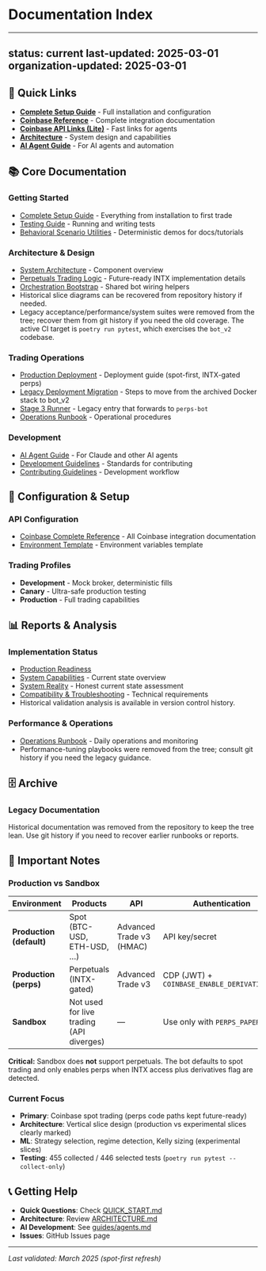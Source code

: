 # Documentation Index

---
status: current
last-updated: 2025-03-01
organization-updated: 2025-03-01
---

## 📍 Quick Links

- **[Complete Setup Guide](guides/complete_setup_guide.md)** - Full installation and configuration
- **[Coinbase Reference](reference/coinbase_complete.md)** - Complete integration documentation
- **[Coinbase API Links (Lite)](reference/coinbase_api_links.md)** - Fast links for agents
- **[Architecture](ARCHITECTURE.md)** - System design and capabilities
- **[AI Agent Guide](guides/agents.md)** - For AI agents and automation

## 📚 Core Documentation

### Getting Started
- [Complete Setup Guide](guides/complete_setup_guide.md) - Everything from installation to first trade
- [Testing Guide](guides/testing.md) - Running and writing tests
- [Behavioral Scenario Utilities](testing/behavioral_scenarios_demo.md) - Deterministic demos for docs/tutorials

### Architecture & Design
- [System Architecture](ARCHITECTURE.md) - Component overview
- [Perpetuals Trading Logic](reference/trading_logic_perps.md) - Future-ready INTX implementation details
- [Orchestration Bootstrap](src/bot_v2/orchestration/bootstrap.py) - Shared bot wiring helpers
- Historical slice diagrams can be recovered from repository history if needed.
- Legacy acceptance/performance/system suites were removed from the tree; recover them from git history if you need the old coverage. The active CI target is `poetry run pytest`, which exercises the `bot_v2` codebase.

### Trading Operations
- [Production Deployment](guides/production.md) - Deployment guide (spot-first, INTX-gated perps)
- [Legacy Deployment Migration](guides/legacy_deployment_migration.md) - Steps to move from the archived Docker stack to bot_v2
- [Stage 3 Runner](../scripts/stage3_runner.py) - Legacy entry that forwards to `perps-bot`
- [Operations Runbook](ops/operations_runbook.md) - Operational procedures

### Development
- [AI Agent Guide](guides/agents.md) - For Claude and other AI agents
- [Development Guidelines](../DEVELOPMENT_GUIDELINES.md) - Standards for contributing
- [Contributing Guidelines](../CONTRIBUTING.md) - Development workflow

## 🔧 Configuration & Setup

### API Configuration
- [Coinbase Complete Reference](reference/coinbase_complete.md) - All Coinbase integration documentation
- [Environment Template](../config/environments/.env.template) - Environment variables template

### Trading Profiles
- **Development** - Mock broker, deterministic fills
- **Canary** - Ultra-safe production testing
- **Production** - Full trading capabilities

## 📊 Reports & Analysis

### Implementation Status
- [Production Readiness](guides/production.md#production-readiness-requirements)
- [System Capabilities](reference/system_capabilities.md) - Current state overview
- [System Reality](reference/system_reality.md) - Honest current state assessment
- [Compatibility & Troubleshooting](reference/compatibility_troubleshooting.md) - Technical requirements
- Historical validation analysis is available in version control history.

### Performance & Operations
- [Operations Runbook](ops/operations_runbook.md) - Daily operations and monitoring
- Performance-tuning playbooks were removed from the tree; consult git history if
  you need the legacy guidance.

## 🗄️ Archive

### Legacy Documentation
Historical documentation was removed from the repository to keep the tree lean.
Use git history if you need to recover earlier runbooks or reports.

## 🚨 Important Notes

### Production vs Sandbox

| Environment | Products | API | Authentication |
|------------|----------|-----|----------------|
| **Production (default)** | Spot (BTC-USD, ETH-USD, …) | Advanced Trade v3 (HMAC) | API key/secret |
| **Production (perps)** | Perpetuals (INTX-gated) | Advanced Trade v3 | CDP (JWT) + `COINBASE_ENABLE_DERIVATIVES=1` |
| **Sandbox** | Not used for live trading (API diverges) | — | Use only with `PERPS_PAPER=1` |

**Critical:** Sandbox does **not** support perpetuals. The bot defaults to spot trading and only enables perps when INTX access plus derivatives flag are detected.

### Current Focus
- **Primary**: Coinbase spot trading (perps code paths kept future-ready)
- **Architecture**: Vertical slice design (production vs experimental slices clearly marked)
- **ML**: Strategy selection, regime detection, Kelly sizing (experimental slices)
- **Testing**: 455 collected / 446 selected tests (`poetry run pytest --collect-only`)

## 📞 Getting Help

- **Quick Questions**: Check [QUICK_START.md](./QUICK_START.md)
- **Architecture**: Review [ARCHITECTURE.md](ARCHITECTURE.md)
- **AI Development**: See [guides/agents.md](guides/agents.md)
- **Issues**: GitHub Issues page

---

*Last validated: March 2025 (spot-first refresh)*
